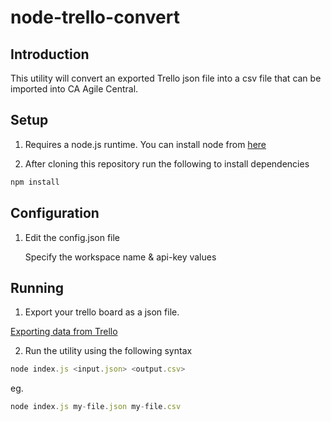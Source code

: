 # node-trello-convert

## Introduction
This utility will convert an exported Trello json file into a csv file that can be imported into CA Agile Central.

## Setup

1. Requires a node.js runtime. You can install node from [here](https://nodejs.org/en/)

2. After cloning this repository run the following to install dependencies
```javascript
npm install
```

## Configuration

1. Edit the config.json file

	Specify the workspace name & api-key values


## Running

1. Export your trello board as a json file.

[Exporting data from Trello](http://help.trello.com/article/747-exporting-data-from-trello-1)

2. Run the utility using the following syntax 

```javascript
node index.js <input.json> <output.csv>
```
eg.
```javascript
node index.js my-file.json my-file.csv
```
